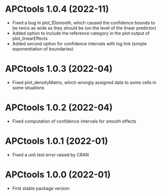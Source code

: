 # APCtools 1.0.4 (2022-11)

- Fixed a bug in plot_1Dsmooth, which caused the confidence bounds to be twice as wide as they should be (on the level of the linear predictor)
- Added option to include the reference category in the plot output of plot_linearEffects
- Added second option for confidence intervals with log link (simple exponentiation of boundaries)


# APCtools 1.0.3 (2022-04)

- Fixed plot_densityMatrix, which wrongly assigned data to some cells in some situations


# APCtools 1.0.2 (2022-04)

- Fixed computation of confidence intervals for smooth effects 


# APCtools 1.0.1 (2022-01)

- Fixed a unit test error raised by CRAN


# APCtools 1.0.0 (2022-01)

- First stable package version
